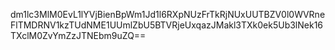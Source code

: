 dm1lc3MlM0EvL1lYVjBienBpWm1Jd1l6RXpNUzFrTkRjNUxUUTBZV0l0WVRneFlTMDRNV1kzTUdNME1UUmlZbU5BTVRjeUxqazJMakl3TXk0ek5Ub3lNek16TXclM0ZvYmZzJTNEbm9uZQ==
